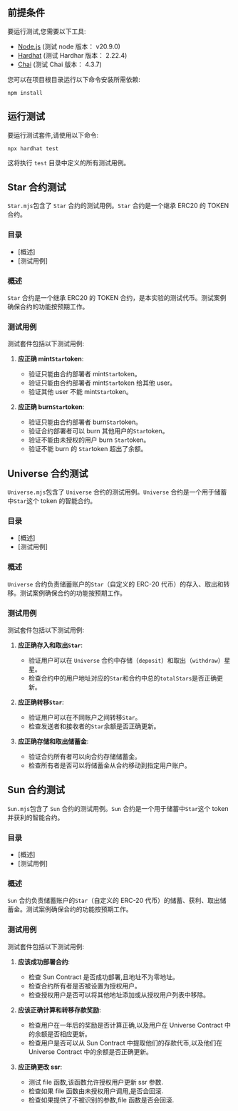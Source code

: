 ## 前提条件

要运行测试,您需要以下工具:

- [Node.js](https://nodejs.org/) (测试 node 版本： v20.9.0)
- [Hardhat](https://hardhat.org/) (测试 Hardhar 版本： 2.22.4)
- [Chai](https://www.chaijs.com/) (测试 Chai 版本： 4.3.7)

您可以在项目根目录运行以下命令安装所需依赖:

```
npm install
```

## 运行测试

要运行测试套件,请使用以下命令:

```
npx hardhat test
```

这将执行 `test` 目录中定义的所有测试用例。

## Star 合约测试

`Star.mjs`包含了 `Star` 合约的测试用例。`Star` 合约是一个继承 ERC20 的 TOKEN 合约。

### 目录

- [概述]
- [测试用例]

### 概述

`Star` 合约是一个继承 ERC20 的 TOKEN 合约，是本实验的测试代币。测试案例确保合约的功能按预期工作。

### 测试用例

测试套件包括以下测试用例:

1. **应正确 mint`Star`token**:

   - 验证只能由合约部署者 mint`Star`token。
   - 验证只能由合约部署者 mint`Star`token 给其他 user。
   - 验证其他 user 不能 mint`Star`token。

2. **应正确 burn`Star`token**:

   - 验证只能由合约部署者 burn`Star`token。
   - 验证合约部署者可以 burn 其他用户的`Star`token。
   - 验证不能由未授权的用户 burn `Star`token。
   - 验证不能 burn 的 `Star`token 超出了余额。

## Universe 合约测试

`Universe.mjs`包含了 `Universe` 合约的测试用例。`Universe` 合约是一个用于储蓄中`Star`这个 token 的智能合约。

### 目录

- [概述]
- [测试用例]

### 概述

`Universe` 合约负责储蓄账户的`Star`（自定义的 ERC-20 代币）的存入、取出和转移。测试案例确保合约的功能按预期工作。

### 测试用例

测试套件包括以下测试用例:

1. **应正确存入和取出`Star`**:

   - 验证用户可以在 `Universe` 合约中存储（`deposit`）和取出（`withdraw`）星星。
   - 检查合约中的用户地址对应的`Star`和合约中总的`totalStars`是否正确更新。

2. **应正确转移`Star`**:

   - 验证用户可以在不同账户之间转移`Star`。
   - 检查发送者和接收者的`Star`余额是否正确更新。

3. **应正确存储和取出储蓄金**:
   - 验证合约所有者可以向合约存储储蓄金。
   - 检查所有者是否可以将储蓄金从合约移动到指定用户账户。

## Sun 合约测试

`Sun.mjs`包含了 `Sun` 合约的测试用例。`Sun` 合约是一个用于储蓄中`Star`这个 token 并获利的智能合约。

### 目录

- [概述]
- [测试用例]

### 概述

`Sun` 合约负责储蓄账户的`Star`（自定义的 ERC-20 代币）的储蓄、获利、取出储蓄金。测试案例确保合约的功能按预期工作。

### 测试用例

测试套件包括以下测试用例:

1. **应该成功部署合约**:

   - 检查 Sun Contract 是否成功部署,且地址不为零地址。
   - 检查合约所有者是否被设置为授权用户。
   - 检查授权用户是否可以将其他地址添加或从授权用户列表中移除。

2. **应该正确计算和转移存款奖励**:

   - 检查用户在一年后的奖励是否计算正确,以及用户在 Universe Contract 中的余额是否相应更新。
   - 检查用户是否可以从 Sun Contract 中提取他们的存款代币,以及他们在 Universe Contract 中的余额是否正确更新。

3. **应正确更改 ssr**:
   - 测试 file 函数,该函数允许授权用户更新 ssr 参数.
   - 检查如果 file 函数由未授权用户调用,是否会回滚.
   - 检查如果提供了不被识别的参数,file 函数是否会回滚.
